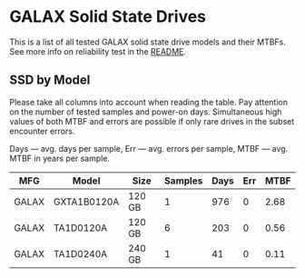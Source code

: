 GALAX Solid State Drives
========================

This is a list of all tested GALAX solid state drive models and their MTBFs. See
more info on reliability test in the [README](https://github.com/linuxhw/SMART).

SSD by Model
------------

Please take all columns into account when reading the table. Pay attention on the
number of tested samples and power-on days. Simultaneous high values of both MTBF
and errors are possible if only rare drives in the subset encounter errors.

Days — avg. days per sample,
Err  — avg. errors per sample,
MTBF — avg. MTBF in years per sample.

| MFG       | Model              | Size   | Samples | Days  | Err   | MTBF |
|-----------|--------------------|--------|---------|-------|-------|------|
| GALAX     | GXTA1B0120A        | 120 GB | 1       | 976   | 0     | 2.68   |
| GALAX     | TA1D0120A          | 120 GB | 6       | 203   | 0     | 0.56   |
| GALAX     | TA1D0240A          | 240 GB | 1       | 41    | 0     | 0.11   |
